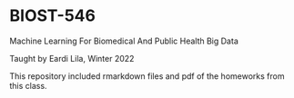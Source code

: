 # BIOST-546
Machine Learning For Biomedical And Public Health Big Data

Taught by Eardi Lila, Winter 2022

This repository included rmarkdown files and pdf of the homeworks from this class.
